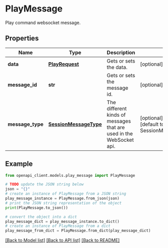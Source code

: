 # PlayMessage

Play command websocket message.

## Properties

Name | Type | Description | Notes
------------ | ------------- | ------------- | -------------
**data** | [**PlayRequest**](PlayRequest.md) | Gets or sets the data. | [optional] 
**message_id** | **str** | Gets or sets the message id. | [optional] 
**message_type** | [**SessionMessageType**](SessionMessageType.md) | The different kinds of messages that are used in the WebSocket api. | [optional] [readonly] [default to SessionMessageType.PLAY]

## Example

```python
from openapi_client.models.play_message import PlayMessage

# TODO update the JSON string below
json = "{}"
# create an instance of PlayMessage from a JSON string
play_message_instance = PlayMessage.from_json(json)
# print the JSON string representation of the object
print(PlayMessage.to_json())

# convert the object into a dict
play_message_dict = play_message_instance.to_dict()
# create an instance of PlayMessage from a dict
play_message_from_dict = PlayMessage.from_dict(play_message_dict)
```
[[Back to Model list]](../README.md#documentation-for-models) [[Back to API list]](../README.md#documentation-for-api-endpoints) [[Back to README]](../README.md)



